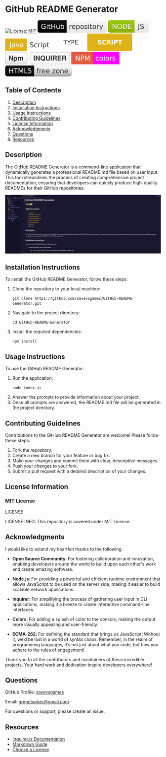 
# GitHub README Generator

[![License: MIT](https://img.shields.io/badge/License-MIT-yellow.svg)](https://opensource.org/licenses/MIT)
![Badge](additional_badge_1.svg) ![Badge](additional_badge_2.svg) ![Badge](additional_badge_3.svg) ![Badge](additional_badge_4.svg) ![Badge](additional_badge_5.svg) ![Badge](additional_badge_6.svg) ![Badge](additional_badge_7.svg) 

## Table of Contents

1. [Description](#description)
2. [Installation Instructions](#installation-instructions)
3. [Usage Instructions](#usage-instructions)
4. [Contributing Guidelines](#contributing-guidelines)
5. [License Information](#license-information)
6. [Acknowledgments](#acknowledgments)
7. [Questions](#questions)
8. [Resources](#resources)

## Description

The GitHub README Generator is a command-line application that dynamically generates a professional README.md file based on user input. This tool streamlines the process of creating comprehensive project documentation, ensuring that developers can quickly produce high-quality READMEs for their GitHub repositories.

![Readme Generator Screenshot](./assets/images/readme_generator_screenshot.png)

## Installation Instructions

To install the GitHub README Generator, follow these steps:

1. Clone the repository to your local machine:
   ```
   git clone https://github.com/savevsgames/GitHub-README-Generator.git
   ```
2. Navigate to the project directory:
   ```
   cd GitHub-README-Generator
   ```
3. Install the required dependencies:
   ```
   npm install
   ```

## Usage Instructions

To use the GitHub README Generator:

1. Run the application:
   ```
   node index.js
   ```
2. Answer the prompts to provide information about your project.
3. Once all prompts are answered, the README.md file will be generated in the project directory.

## Contributing Guidelines

Contributions to the GitHub README Generator are welcome! Please follow these steps:

1. Fork the repository.
2. Create a new branch for your feature or bug fix.
3. Make your changes and commit them with clear, descriptive messages.
4. Push your changes to your fork.
5. Submit a pull request with a detailed description of your changes.

## License Information

### MIT License

[LICENSE](./LICENSE)
 
LICENSE INFO: This repository is covered under MIT License.

## Acknowledgments

I would like to extend my heartfelt thanks to the following:

- **Open Source Community**: For fostering collaboration and innovation, enabling developers around the world to build upon each other's work and create amazing software.

- **Node.js**: For providing a powerful and efficient runtime environment that allows JavaScript to be used on the server side, making it easier to build scalable network applications.

- **Inquirer**: For simplifying the process of gathering user input in CLI applications, making it a breeze to create interactive command-line interfaces.

- **Colors**: For adding a splash of color to the console, making the output more visually appealing and user-friendly.

- **ECMA-262**: For defining the standard that brings us JavaScript! Without it, we’d be lost in a world of syntax chaos. Remember, in the realm of programming languages, it’s not just about what you code, but how you adhere to the rules of engagement!

Thank you to all the contributors and maintainers of these incredible projects. Your hard work and dedication inspire developers everywhere!

## Questions

GitHub Profile: [savevsgames](https://github.com/savevsgames)

Email: gregcbarker@gmail.com

For questions or support, please create an issue.

## Resources

- [Inquirer.js Documentation](https://github.com/SBoudrias/Inquirer.js#readme)
- [Markdown Guide](https://www.markdownguide.org/)
- [Choose a License](https://choosealicense.com/)

